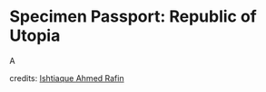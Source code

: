 # Specimen Passport: Republic of Utopia
A 


credits: [Ishtiaque Ahmed Rafin](https://github.com/CsehRafin)
